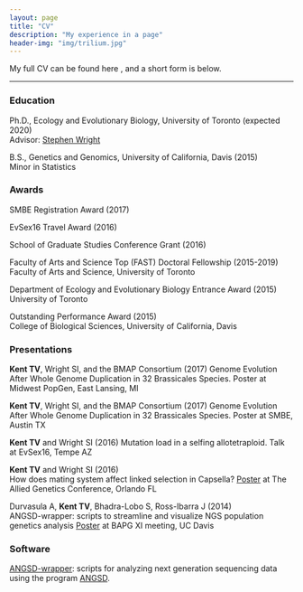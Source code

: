 ```yaml
---
layout: page
title: "CV"
description: "My experience in a page"
header-img: "img/trilium.jpg"
---
```


My full CV can be found here <a href="/docs/cv.pdf" target="_blank"><i class="fa fa-file-text fa-md"></i></a>, and a short form is below.  

___

### Education  

Ph.D., Ecology and Evolutionary Biology, University of Toronto (expected 2020)  
Advisor: [Stephen Wright](https://wright.eeb.utoronto.ca)  

B.S., Genetics and Genomics, University of California, Davis    (2015)  
Minor in Statistics  

### Awards  

SMBE Registration Award (2017)

EvSex16 Travel Award (2016)

School of Graduate Studies Conference Grant (2016)

Faculty of Arts and Science Top (FAST) Doctoral Fellowship    (2015-2019)  
Faculty of Arts and Science, University of Toronto  

Department of Ecology and Evolutionary Biology Entrance Award    (2015)  
University of Toronto  

Outstanding Performance Award    (2015)  
College of Biological Sciences, University of California, Davis  

### Presentations

__Kent TV__, Wright SI, and the BMAP Consortium	(2017)
Genome Evolution After Whole Genome Duplication in 32 Brassicales Species. Poster at Midwest PopGen, East Lansing, MI

__Kent TV__, Wright SI, and the BMAP Consortium	(2017)
Genome Evolution After Whole Genome Duplication in 32 Brassicales Species. Poster at SMBE, Austin TX


__Kent TV__ and Wright SI	(2016)
Mutation load in a selfing allotetraploid. Talk at EvSex16, Tempe AZ

__Kent TV__ and Wright SI	(2016)  
How does mating system affect linked selection in Capsella? [Poster](docs/tagcposter.pdf) at The Allied Genetics Conference, Orlando FL

Durvasula A, __Kent TV__, Bhadra-Lobo S, Ross-Ibarra J	(2014)  
ANGSD-wrapper: scripts to streamline and visualize NGS population genetics analysis [Poster](docs/awposter.pdf) at BAPG XI meeting, UC Davis

### Software

[ANGSD-wrapper](http://github.com/mojaveazure/angsd-wrapper): scripts for analyzing next generation sequencing data using the program [ANGSD](http://popgen.dk/wiki/index.php/ANGSD).
